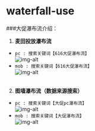 # waterfall-use

###大促瀑布流介绍：
1. **麦田投放瀑布流**<br/>
  * `pc : 搜索关键词【616大促瀑布流】`<br/>
  ![img-alt](http://s16.mogucdn.com/p1/160621/idid_ifrwcmjvge2dsojuhezdambqhayde_430x657.jpg)<br/>
  * `mob : 搜索关键词【616大促瀑布流】`<br/>
  ![img-alt](http://s17.mogucdn.com/p1/160621/idid_ifrtemjrmi2dsojuhezdambqhayde_423x648.jpg)<br/><br/>

2. **图墙瀑布流（数据来源搜索）**<br/>
  * `pc : 搜索关键词【大促pc瀑布流】`<br/>
  ![img-alt](http://s17.mogucdn.com/p1/160621/idid_ifrwinrtgvsdqojuhezdambqhayde_420x626.jpg)<br/>
  * `mob : 搜索关键词【大促瀑布流】`<br/>
  ![img-alt](http://s17.mogucdn.com/p1/160621/idid_ifrtqnjvgmydsojuhezdambqhayde_429x639.jpg)<br/>
